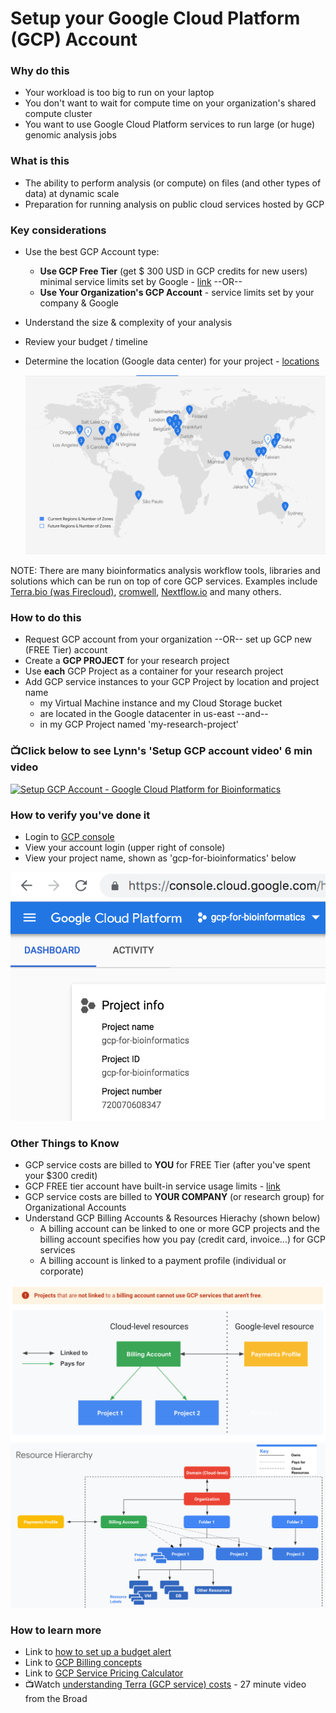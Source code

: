 # Setup your Google Cloud Platform (GCP) Account

### Why do this
 - Your workload is too big to run on your laptop
 - You don't want to wait for compute time on your organization's shared compute cluster
 - You want to use Google Cloud Platform services to run large (or huge) genomic analysis jobs

### What is this
 - The ability to perform analysis (or compute) on files (and other types of data) at dynamic scale 
 - Preparation for running analysis on public cloud services hosted by GCP

### Key considerations
 - Use the best GCP Account type:
    - **Use GCP Free Tier** (get $ 300 USD in GCP credits for new users) minimal service limits set by Google - [link](https://cloud.google.com/free) --OR--
    - **Use Your Organization's GCP Account** - service limits set by your company & Google
 - Understand the size & complexity of your analysis 
 - Review your budget / timeline
 - Determine the location (Google data center) for your project - [locations](https://cloud.google.com/about/locations/)

   [![GCP Locations](/images/all-regions.png)]()

 NOTE: There are many bioinformatics analysis workflow tools, libraries and solutions which can be run on top of core GCP services.  Examples include [Terra.bio (was Firecloud)](https://terra.bio/), [cromwell](https://cromwell.readthedocs.io/en/stable/), [Nextflow.io](https://www.nextflow.io/) and many others.

### How to do this
 - Request GCP account from your organization --OR-- set up GCP new (FREE Tier) account
 - Create a **GCP PROJECT** for your research project
 - Use **each** GCP Project as a container for your research project
 - Add GCP service instances to your GCP Project by location and project name
    - my Virtual Machine instance and my Cloud Storage bucket 
    - are located in the Google datacenter in us-east --and--
    - in my GCP Project named 'my-research-project'

### 📺Click below to see Lynn's 'Setup GCP account video' 6 min video
[![Setup GCP Account - Google Cloud Platform for Bioinformatics](http://img.youtube.com/vi/oD8lD8v-Z14/0.jpg)](http://www.youtube.com/watch?v=oD8lD8v-Z14 "Setup GCP Account - Google Cloud Platform for Bioinformatics")

### How to verify you've done it
 - Login to [GCP console](http://console.cloud.google.com)
 - View your account login (upper right of console)
 - View your project name, shown as 'gcp-for-bioinformatics' below

 [![gcp-account](/images/gcp-account.png)]()

### Other Things to Know
 - GCP service costs are billed to **YOU** for FREE Tier (after you've spent your $300 credit)
 - GCP FREE tier account have built-in service usage limits - [link](https://cloud.google.com/free/docs/gcp-free-tier)
 - GCP service costs are billed to **YOUR COMPANY**  (or research group) for Organizational Accounts
 - Understand GCP Billing Accounts & Resources Hierachy (shown below)
    - A billing account can be linked to one or more GCP projects and the billing account specifies how you pay (credit card, invoice...) for GCP services
   - A billing account is linked to a payment profile (individual or corporate)

 [![billing](/images/billing.png)]()
 [![GCP Resource Hierarchy](/images/resources.png)]()
 

### How to learn more
 - Link to [how to set up a budget alert](https://cloud.google.com/billing/docs/how-to/budgets)
 - Link to [GCP Billing concepts](https://cloud.google.com/billing/docs/concepts)
 - Link to [GCP Service Pricing Calculator](https://cloud.google.com/products/calculator/)
  - 📺Watch [understanding Terra (GCP service) costs](https://www.youtube.com/watch?v=SRVrzXHkZKU) - 27 minute video from the Broad